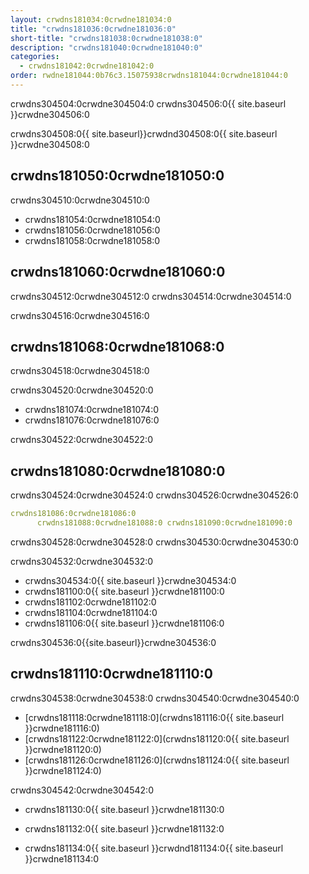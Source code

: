 ```yaml
---
layout: crwdns181034:0crwdne181034:0
title: "crwdns181036:0crwdne181036:0"
short-title: "crwdns181038:0crwdne181038:0"
description: "crwdns181040:0crwdne181040:0"
categories:
  - crwdns181042:0crwdne181042:0
order: rwdne181044:0b76c3.15075938crwdns181044:0crwdne181044:0
---
```


crwdns304504:0crwdne304504:0 crwdns304506:0{{ site.baseurl }}crwdne304506:0

crwdns304508:0{{ site.baseurl}}crwdnd304508:0{{ site.baseurl }}crwdne304508:0

## crwdns181050:0crwdne181050:0

crwdns304510:0crwdne304510:0

- crwdns181054:0crwdne181054:0
- crwdns181056:0crwdne181056:0
- crwdns181058:0crwdne181058:0

## crwdns181060:0crwdne181060:0

crwdns304512:0crwdne304512:0 crwdns304514:0crwdne304514:0

crwdns304516:0crwdne304516:0

## crwdns181068:0crwdne181068:0

crwdns304518:0crwdne304518:0

crwdns304520:0crwdne304520:0

- crwdns181074:0crwdne181074:0
- crwdns181076:0crwdne181076:0

crwdns304522:0crwdne304522:0

## crwdns181080:0crwdne181080:0

crwdns304524:0crwdne304524:0 crwdns304526:0crwdne304526:0

```yaml
crwdns181086:0crwdne181086:0
      crwdns181088:0crwdne181088:0 crwdns181090:0crwdne181090:0
```

crwdns304528:0crwdne304528:0 crwdns304530:0crwdne304530:0

crwdns304532:0crwdne304532:0

- crwdns304534:0{{ site.baseurl }}crwdne304534:0 
- crwdns181100:0{{ site.baseurl }}crwdne181100:0
- crwdns181102:0crwdne181102:0
- crwdns181104:0crwdne181104:0
- crwdns181106:0{{ site.baseurl }}crwdne181106:0

crwdns304536:0{{site.baseurl}}crwdne304536:0

## crwdns181110:0crwdne181110:0

crwdns304538:0crwdne304538:0 crwdns304540:0crwdne304540:0

- [crwdns181118:0crwdne181118:0](crwdns181116:0{{ site.baseurl }}crwdne181116:0)
- [crwdns181122:0crwdne181122:0](crwdns181120:0{{ site.baseurl }}crwdne181120:0)
- [crwdns181126:0crwdne181126:0](crwdns181124:0{{ site.baseurl }}crwdne181124:0)

crwdns304542:0crwdne304542:0

- crwdns181130:0{{ site.baseurl }}crwdne181130:0

- crwdns181132:0{{ site.baseurl }}crwdne181132:0

- crwdns181134:0{{ site.baseurl }}crwdnd181134:0{{ site.baseurl }}crwdne181134:0